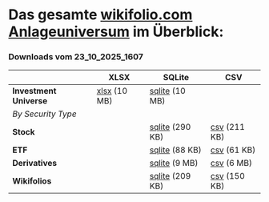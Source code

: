 # Das gesamte [wikifolio.com Anlageuniversum](https://help.wikifolio.com/article/102-welche-werte-kann-ich-im-wikifolio-handeln) im &Uuml;berblick:


### Downloads vom 23_10_2025_1607

| | XLSX | SQLite | CSV |
|--|--|--|--|
| **Investment Universe** | [xlsx](https://wikifolio.blob.core.windows.net/prod-documents/Investment_Universe.de.xlsx) (10 MB) | [sqlite](sqlite/Investment_Universe-23_10_2025_1607.sqlite.zip) (10 MB) | |
| *By Security Type* ||||
| **Stock** |  | [sqlite](sqlite/Stock-23_10_2025_1607.sqlite.zip) (290 KB) | [csv](csv/Stock-23_10_2025_1607.csv.zip) (211 KB) |
| **ETF** |  | [sqlite](sqlite/ETF-23_10_2025_1607.sqlite.zip) (88 KB) | [csv](csv/ETF-23_10_2025_1607.csv.zip) (61 KB) |
| **Derivatives** |  | [sqlite](sqlite/Derivatives-23_10_2025_1607.sqlite.zip) (9 MB) | [csv](csv/Derivatives-23_10_2025_1607.csv.zip) (6 MB) |
| **Wikifolios** |  | [sqlite](sqlite/Wikifolios-23_10_2025_1607.sqlite.zip) (209 KB) | [csv](csv/Wikifolios-23_10_2025_1607.csv.zip) (150 KB) |

